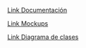 [Link Documentación](https://docs.google.com/document/d/1K7SdkbY4a9UeSlPkVLyU_3uC9lLczmPmTM-CarP7JWg/edit?tab=t.0)

[Link Mockups](https://www.figma.com/design/uz9Gfz40SZZQfPM7BSm6DZ/Responsive-Login-Page--Community-?node-id=180-541&t=gbEONt1hT1G4naf7-1)

[Link Diagrama de clases](https://lucid.app/lucidchart/3f67e77c-eed9-4094-b9a3-87b503a7f6dd/edit?viewport_loc=-2919%2C-2000%2C8394%2C3869%2C0_0&invitationId=inv_8752b861-a357-488a-b01c-9b4acd3f97e6)
